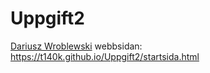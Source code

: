# Uppgift2
[Dariusz Wroblewski](https://github.com/T140K)
<a target="_blank"> webbsidan: https://t140k.github.io/Uppgift2/startsida.html </a>
